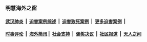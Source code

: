 
### 明慧海外之窗

####  [武汉肺炎](indexes/365.md?t=06141101) &nbsp;|&nbsp;  [迫害案例综述](indexes/328.md?t=06141101) &nbsp;|&nbsp; [迫害致死案例](indexes/277.md?t=06141101)  &nbsp;|&nbsp; [更多迫害案例](indexes/81.md?t=06141101)  &nbsp;|&nbsp; 
####  [时事评论](indexes/19.md?t=06141101) &nbsp;|&nbsp; [海外简讯](indexes/245.md?t=06141101)&nbsp;|&nbsp;  [社会支持](indexes/140.md?t=06141101) &nbsp;|&nbsp; [褒奖决议](indexes/282.md?t=06141101) &nbsp;|&nbsp; [社区报道](indexes/91.md?t=06141101)  &nbsp;|&nbsp; [天人之间](indexes/78.md?t=06141101) 

